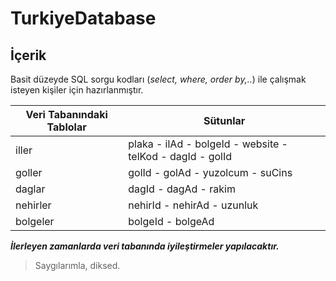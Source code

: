 # TurkiyeDatabase
## İçerik
Basit düzeyde SQL sorgu kodları (*select, where, order by,..*) ile çalışmak isteyen kişiler için hazırlanmıştır.

|Veri Tabanındaki Tablolar|Sütunlar|
| ------------ | ------------ |
|iller|plaka - ilAd - bolgeId - website - telKod - dagId - golId|
|goller|golId - golAd - yuzolcum - suCins|
|daglar|dagId - dagAd - rakim|
|nehirler|nehirId - nehirAd - uzunluk|
|bolgeler|bolgeId - bolgeAd|

***İlerleyen zamanlarda veri tabanında iyileştirmeler yapılacaktır.***
> Saygılarımla, diksed.

